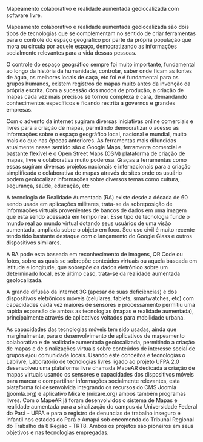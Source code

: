 Mapeamento colaborativo e realidade aumentada geolocalizada com software livre.

Mapeamento colaborativo e realidade aumentada geolocalizada são dois tipos de tecnologias que se complementam no sentido de criar ferramentas para o controle do espaço geográfico por parte da própria população que mora ou circula por aquele espaço, democratizando as informações socialmente relevantes para a vida dessas pessoas.

O controle do espaço geográfico sempre foi muito importante, fundamental ao longo da história da humanidade, controlar, saber onde ficam as fontes de água, os melhores locais de caça, etc foi e é fundamental para os grupos humanos, existem registros de mapas muito antes da invenção da própria escrita. Com a sucessão dos modos de produção, a criação de mapas cada vez mais precisos se tornou complexa e cara, demandando conhecimentos específicos e ficando restrita a governos e grandes empresas.

Com o advento da internet sugiram diversas iniciativas online comerciais e livres para a criação de mapas, permitindo democratizar  o acesso as informações sobre o espaço geográfico local, nacional e mundial, muito mais do que nas épocas anteriores. As ferramentas mais difundidas atualmente nesse sentido são o Google Maps, ferramenta comercial e bastante flexível e o Open Street Maps (OSM) plataforma de criação de mapas, livre e colaborativa muito poderosa. Graças a ferramentas como essas sugiram diversas projetos nacionais e internacionais para a criação simplificada e colaborativa de mapas através de sites onde os usuário podem geolocalizar informações sobre diversos temas como cultura, segurança, saúde, educação, etc

A tecnologia de Realidade Aumentada (RA) existe desde a década de 60 sendo usada em aplicações militares, trata-se da sobreposição de informações virtuais provenientes de bancos de dados em uma imagem que esta sendo acessada em tempo real. Esse tipo de tecnologia funde o mundo real ao mundo virtual dotando seus usuários de uma visão aumentada, ampliada sobre o objeto em foco. Seu uso civil é muito recente tendo tido bastante destaque com o lançamento do Google Glass e outros dispositivos similares.

A RA pode esta baseada em reconhecimento de imagens, QR Code ou fotos, sobre as quais se sobrepõe  conteúdos virtuais ou aquela baseada em latitude e longitude, que sobrepõe os dados eletrônico sobre um determinado local, este último caso, trata-se da realidade aumentada geolocalizada. 

A grande difusão da internet 3G (apesar de suas deficiências) e dos dispositivos eletrônicos móveis (celulares, tablets, smartwatches, etc) com capacidades cada vez maiores de sensores e processamento  permitiu uma rápida expansão de ambas as tecnologias (mapas e realidade aumentada), principalmente através de aplicativos voltados para mobilidade urbana.

As capacidades das tecnologias móveis tem sido usadas, ainda que marginalmente, para o desenvolvimento de aplicativos de mapeamento colaborativo e de realidade aumentada geolocalizada, permitindo a criação de mapas e de sinalizações virtuais sobre conteúdos de interesse social de grupos e/ou comunidade locais. Usando este conceitos e tecnologias o Lablivre, Laboratório de tecnologias livres ligado ao projeto UFPA 2.0 desenvolveu uma plataforma livre chamada MapeAR dedicada a criação de mapas virtuais usando os sensores e capacidades dos dispositivos móveis para marcar e compartilhar informações socialmente relevantes, esta plataforma foi desenvolvida integrando os recursos do CMS Joomla (joomla.org) e aplicativo Mixare (mixare.org) ambos também programas livres. Com o MapeAR já foram desenvolvidos o sistema de Mapas e realidade aumentada para a sinalização do campus da Universidade Federal do Pará - UFPA e para o registro de denuncias de trabalho inseguro e infantil nos estados do Pará e Amapá sob encomenda do Tribunal Regional do Trabalho da 8 Região - TRT8. Ambos os projetos são pioneiros em seus objetivos e nas tecnologias empregadas.
